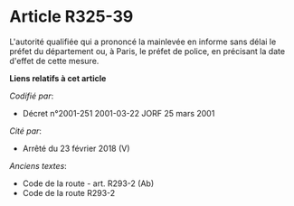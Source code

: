 # Article R325-39

L'autorité qualifiée qui a prononcé la mainlevée en informe sans délai le préfet du département ou, à Paris, le préfet de
police, en précisant la date d'effet de cette mesure.

**Liens relatifs à cet article**

_Codifié par_:

  - Décret n°2001-251 2001-03-22 JORF 25 mars 2001

_Cité par_:

  - Arrêté du 23 février 2018 (V)

_Anciens textes_:

  - Code de la route - art. R293-2 (Ab)
  - Code de la route R293-2

